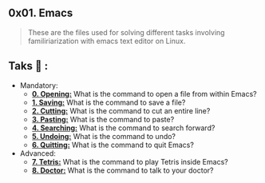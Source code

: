 ## 0x01. Emacs
>These are the files used for solving different tasks involving familiriarization with emacs text editor on Linux.
## Taks :page_with_curl: :
* Mandatory:
  * **[0. Opening:](./0-opening)**
    What is the command to open a file from within Emacs?
  * **[1. Saving:](./1-saving)**
    What is the command to save a file?
  * **[2. Cutting:](./2-cutting)**
    What is the command to cut an entire line?
  * **[3. Pasting:](./3-pasting)**
    What is the command to paste?
  * **[4. Searching:](./4-searching)**
    What is the command to search forward?
  * **[5. Undoing:](./5-undoing)**
    What is the command to undo?
  * **[6. Quitting:](./6-quitting)**
    What is the command to quit Emacs?
* Advanced:
  * **[7. Tetris:](./100-tetris)**
    What is the command to play Tetris inside Emacs?
  * **[8. Doctor:](./101-doctor)**
    What is the command to talk to your doctor?
